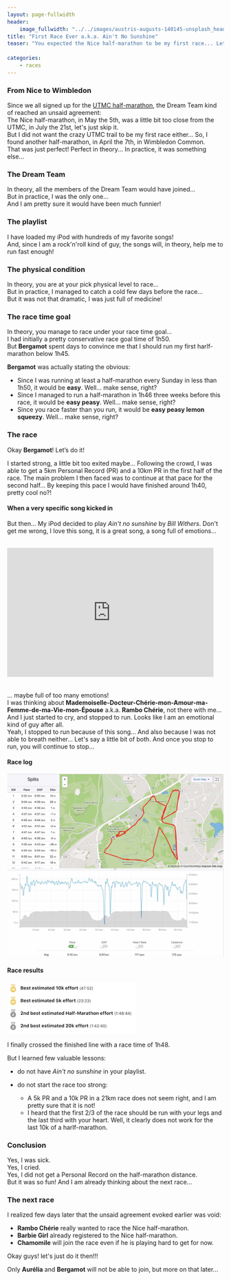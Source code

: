 ```yaml
---
layout: page-fullwidth
header:
    image_fullwidth: "../../images/austris-augusts-140145-unsplash_header.jpg"
title: "First Race Ever a.k.a. Ain't No Sunshine"
teaser: "You expected the Nice half-marathon to be my first race... Let me explain... "

categories:
    - races
---
```


### From Nice to Wimbledon

Since we all signed up for the [UTMC half-marathon](https://www.utmc.fr), the Dream Team kind of reached an unsaid agreement:
<br> The Nice half-marathon, in May the 5th, was a little bit too close from the UTMC, in July the 21st, 
 let's just skip it. 
<br> But I did not want the crazy UTMC trail to be my first race either... 
So, I found another half-marathon, in April the 7th, in Wimbledon Common. 
<br> That was just perfect! Perfect in theory... In practice, it was something else...

### The Dream Team

In theory, all the members of the Dream Team would have joined...
<br> But in practice, I was the only one...
<br> And I am pretty sure it would have been much funnier!
 
### The playlist
I have loaded my iPod with hundreds of my favorite songs! 
<br> And, since I am a rock'n'roll kind of guy, the songs will, in theory, help me to run fast enough!

### The physical condition
In theory, you are at your pick physical level to race...
<br> But in practice, I managed to catch a cold few days before the race... 
<br> But it was not that dramatic, I was just full of medicine!

### The race time goal

In theory, you manage to race under your race time goal...
<br> I had initially a pretty conservative race goal time of 1h50. 
<br> But **Bergamot** spent days to convince me that 
I should run my first harlf-marathon below 1h45.

**Bergamot** was actually stating the obvious:

* Since I was running at least a half-marathon every Sunday in less than 1h50, it would be **easy**. Well... make sense, right?
* Since I managed to run a half-marathon in 1h46 three weeks before this race, it would be **easy peasy**. Well... make sense, right?
* Since you race faster than you run, it would be **easy peasy lemon squeezy**. Well... make sense, right?

### The race

Okay **Bergamot**! Let’s do it!

I started strong, a little bit too exited maybe... Following the crowd, I was able to get a 5km Personal Record (PR) and a 10km PR in the first half of the race.
The main problem I then faced was to continue at that pace for the second half… 
By keeping this pace I would have finished around 1h40, pretty cool no?! 

#### When a very specific song kicked in

But then… My iPod decided to play *Ain't no sunshine* by *Bill Withers*. 
Don't get me wrong, I love this song, it is a great song, a song full of emotions...

<br>

<iframe width="480" height="300" src="https://www.youtube.com/embed/tIdIqbv7SPo" frameborder="0" allowfullscreen></iframe>

<br> ... maybe full of too many emotions!
<br> I was thinking about **Mademoiselle-Docteur-Chérie-mon-Amour-ma-Femme-de-ma-Vie-mon-Épouse** a.k.a. **Rambo Chérie**, not there with me... And I just started to cry, and stopped to run. 
Looks like I am an emotional kind of guy after all. 
<br> Yeah, I stopped to run because of this song... And also because I was not able to breath neither... 
Let's say a little bit of both.
And once you stop to run, you will continue to stop... 

#### Race log

<img src="../../images/wimbledon-half-2019.jpg" alt="">

#### Race results

<img src="../../images/wimbledon-half-2019-results.jpg" alt="">


I finally crossed the finished line with a race time of 1h48. 

But I learned few valuable lessons:

   * do not have *Ain't no sunshine* in your playlist.
   * do not start the race too strong:

       * A 5k PR and a 10k PR in a 21km race does not seem right, and I am pretty sure that it is not!
       * I heard that the first 2/3 of the race should be run with your legs and the last third with your heart. Well, it clearly does not work for the last 10k of a harlf-marathon.

### Conclusion

Yes, I was sick.
<br> Yes, I cried.
<br> Yes, I did not get a Personal Record on the half-marathon distance.
<br> But it was so fun! And I am already thinking about the next race...

### The next race

I realized few days later that the unsaid agreement evoked earlier was void:

* **Rambo Chérie** really wanted to race the Nice half-marathon. 
* **Barbie Girl** already registered to the Nice half-marathon.
* **Chamomile** will join the race even if he is playing hard to get for now.

Okay guys! let's just do it then!!!


Only **Aurélia** and **Bergamot** will not be able to join, but more on that later...
 
